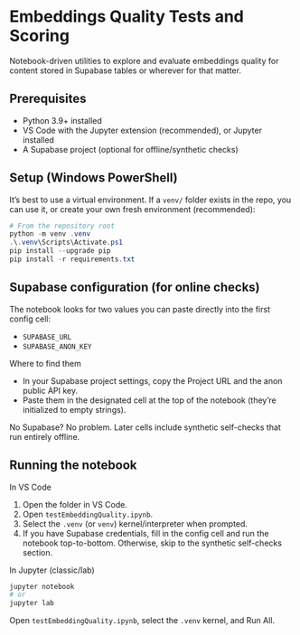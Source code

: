 # Embeddings Quality Tests and Scoring

Notebook-driven utilities to explore and evaluate embeddings quality for content stored in Supabase tables or wherever for that matter.

## Prerequisites

- Python 3.9+ installed
- VS Code with the Jupyter extension (recommended), or Jupyter installed
- A Supabase project (optional for offline/synthetic checks)

## Setup (Windows PowerShell)

It’s best to use a virtual environment. If a `venv/` folder exists in the repo, you can use it, or create your own fresh environment (recommended):

```powershell
# From the repository root
python -m venv .venv
.\.venv\Scripts\Activate.ps1
pip install --upgrade pip
pip install -r requirements.txt
```

## Supabase configuration (for online checks)

The notebook looks for two values you can paste directly into the first config cell:

- `SUPABASE_URL`
- `SUPABASE_ANON_KEY`

Where to find them
- In your Supabase project settings, copy the Project URL and the anon public API key.
- Paste them in the designated cell at the top of the notebook (they’re initialized to empty strings).

No Supabase? No problem. Later cells include synthetic self-checks that run entirely offline.

## Running the notebook

In VS Code
1. Open the folder in VS Code.
2. Open `testEmbeddingQuality.ipynb`.
3. Select the `.venv` (or `venv`) kernel/interpreter when prompted.
4. If you have Supabase credentials, fill in the config cell and run the notebook top-to-bottom. Otherwise, skip to the synthetic self-checks section.

In Jupyter (classic/lab)
```powershell
jupyter notebook
# or
jupyter lab
```
Open `testEmbeddingQuality.ipynb`, select the `.venv` kernel, and Run All.